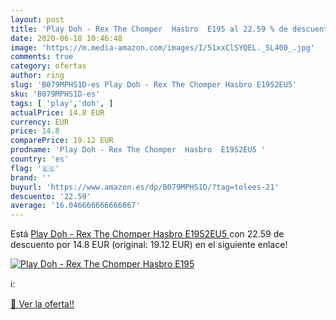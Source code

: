 ```yaml
---
layout: post
title: 'Play Doh - Rex The Chomper  Hasbro  E195 al 22.59 % de descuento'
date: 2020-06-18 10:46:48
image: 'https://m.media-amazon.com/images/I/51xxClSYQEL._SL400_.jpg'
comments: true
category: ofertas
author: ring
slug: 'B079MPHS1D-es Play Doh - Rex The Chomper Hasbro E1952EU5'
sku: 'B079MPHS1D-es'
tags: [ 'play','doh', ]
actualPrice: 14.8 EUR
currency: EUR
price: 14.8
comparePrice: 19.12 EUR
prodname: 'Play Doh - Rex The Chomper  Hasbro  E1952EU5 '
country: 'es'
flag: '🇪🇸'
brand: ''
buyurl: 'https://www.amazon.es/dp/B079MPHS1D/?tag=tolees-21'
descuento: '22.59'
average: '16.046666666666667'
---
```


Está [Play Doh - Rex The Chomper  Hasbro  E1952EU5 ](https://www.amazon.es/dp/B079MPHS1D/?tag=tolees-21) con 22.59 de descuento por 14.8 EUR (original: 19.12 EUR) en el siguiente enlace!

[![Play Doh - Rex The Chomper  Hasbro  E195](https://m.media-amazon.com/images/I/51xxClSYQEL._SL400_.jpg)](https://www.amazon.es/dp/B079MPHS1D/?tag=tolees-21)

ℹ️:


[🛒 Ver la oferta!!](https://www.amazon.es/dp/B079MPHS1D/?tag=tolees-21)

